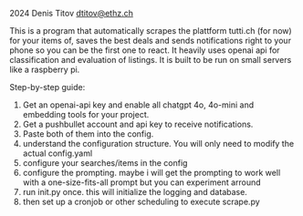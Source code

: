 2024 Denis Titov
dtitov@ethz.ch

This is a program that automatically scrapes the plattform tutti.ch (for now) for your items of, saves the best deals and sends notifications right to your phone so you can be the first one to react. It heavily uses openai api for classification and evaluation of listings. It is built to be run on small servers like a raspberry pi.

Step-by-step guide:
1. Get an openai-api key and enable all chatgpt 4o, 4o-mini and embedding tools for your project.
2. Get a pushbullet account and api key to receive notifications.
3. Paste both of them into the config.
4. understand the configuration structure. You will only need to modify the actual config.yaml
5. configure your searches/items in the config
6. configure the prompting. maybe i will get the prompting to work well with a one-size-fits-all prompt but you can experiment arround
7. run init.py once. this will initialize the logging and database.
8. then set up a cronjob or other scheduling to execute scrape.py
